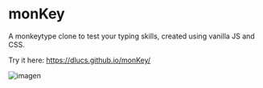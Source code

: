 # monKey
A monkeytype clone to test your typing skills, created using vanilla JS and CSS.

Try it here: https://dlucs.github.io/monKey/

![imagen](https://github.com/dLucs/monKey/assets/99974795/81905b71-d4ce-43fb-ae9a-d054fb5ee5ef)


